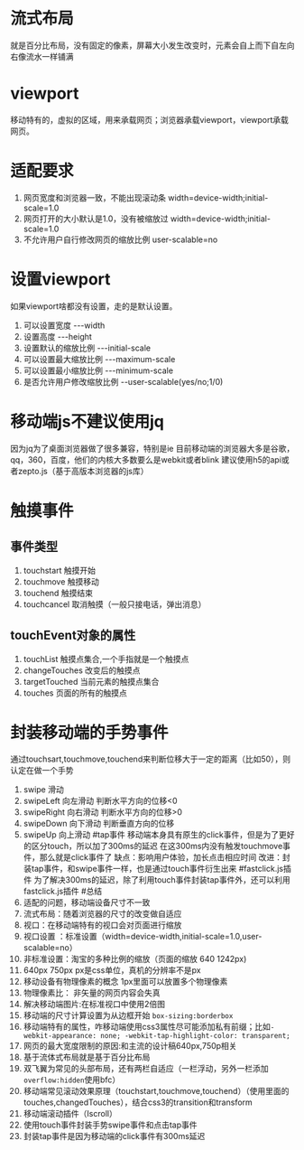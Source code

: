 # 流式布局
就是百分比布局，没有固定的像素，屏幕大小发生改变时，元素会自上而下自左向右像流水一样铺满
# viewport
移动特有的，虚拟的区域，用来承载网页；浏览器承载viewport，viewport承载网页。
# 适配要求
1. 网页宽度和浏览器一致，不能出现滚动条  width=device-width;initial-scale=1.0
2. 网页打开的大小默认是1.0，没有被缩放过 width=device-width;initial-scale=1.0
3. 不允许用户自行修改网页的缩放比例 user-scalable=no
# 设置viewport
如果viewport啥都没有设置，走的是默认设置。
1. 可以设置宽度 ---width
2. 设置高度 ---height
3. 设置默认的缩放比例 ---initial-scale
4. 可以设置最大缩放比例 ---maximum-scale
5. 可以设置最小缩放比例 ---minimum-scale
6. 是否允许用户修改缩放比例 --user-scalable(yes/no;1/0)
# 移动端js不建议使用jq
因为jq为了桌面浏览器做了很多兼容，特别是ie
目前移动端的浏览器大多是谷歌，qq，360，百度，他们的内核大多数要么是webkit或者blink
建议使用h5的api或者zepto.js（基于高版本浏览器的js库）
# 触摸事件
## 事件类型
1. touchstart 触摸开始
2. touchmove 触摸移动
3. touchend 触摸结束
4. touchcancel 取消触摸（一般只接电话，弹出消息）
## touchEvent对象的属性
1. touchList 触摸点集合,一个手指就是一个触摸点
2. changeTouches 改变后的触摸点
3. targetTouched 当前元素的触摸点集合
4. touches 页面的所有的触摸点
# 封装移动端的手势事件
通过touchsart,touchmove,touchend来判断位移大于一定的距离（比如50），则认定在做一个手势
1. swipe 滑动
2. swipeLeft 向左滑动 判断水平方向的位移<0
3. swipeRight 向右滑动 判断水平方向的位移>0
4. swipeDown 向下滑动 判断垂直方向的位移
5. swipeUp 向上滑动
#tap事件
移动端本身具有原生的click事件，但是为了更好的区分touch，所以加了300ms的延迟
在这300ms内没有触发touchmove事件，那么就是click事件了
缺点：影响用户体验，加长点击相应时间
改进：封装tap事件，和swipe事件一样，也是通过touch事件衍生出来
#fastclick.js插件
为了解决300ms的延迟，除了利用touch事件封装tap事件外，还可以利用fastclick.js插件
#总结
1. 适配的问题，移动端设备尺寸不一致
2. 流式布局：随着浏览器的尺寸的改变做自适应
3. 视口：在移动端特有的视口会对页面进行缩放
4. 视口设置 ：标准设置（width=device-width,initial-scale=1.0,user-scalable=no）
5. 非标准设置：淘宝的多种比例的缩放（页面的缩放 640 1242px)
6. 640px 750px px是css单位，真机的分辨率不是px
7. 移动设备有物理像素的概念 1px里面可以放置多个物理像素
8. 物理像素比： 非矢量的网页内容会失真
9. 解决移动端图片:在标准视口中使用2倍图
10. 移动端的尺寸计算设置为从边框开始 `box-sizing:borderbox`
11. 移动端特有的属性，咋移动端使用css3属性尽可能添加私有前缀；比如`-webkit-appearance: none; -webkit-tap-highlight-color: transparent;`
12. 网页的最大宽度限制的原因:和主流的设计稿640px,750p相关
13. 基于流体式布局就是基于百分比布局
14. 双飞翼为常见的头部布局，还有两栏自适应（一栏浮动，另外一栏添加`overflow:hidden`使用bfc）
15. 移动端常见滚动效果原理（touchstart,touchmove,touchend）（使用里面的touches,changedTouches），结合css3的transition和transform
16. 移动端滚动插件（Iscroll）
17. 使用touch事件封装手势swipe事件和点击tap事件
18. 封装tap事件是因为移动端的click事件有300ms延迟